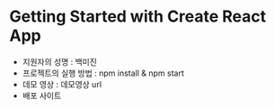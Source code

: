 # Getting Started with Create React App

- 지원자의 성명 : 백미진
- 프로젝트의 실행 방법 : npm install & npm start
- 데모 영상 : 데모영상 url
- 배포 사이트 
